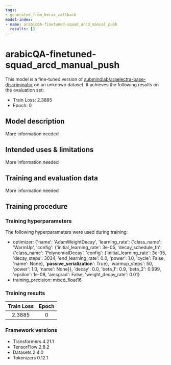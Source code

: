 ```yaml
---
tags:
- generated_from_keras_callback
model-index:
- name: arabicQA-finetuned-squad_arcd_manual_push
  results: []
---
```


<!-- This model card has been generated automatically according to the information Keras had access to. You should
probably proofread and complete it, then remove this comment. -->

# arabicQA-finetuned-squad_arcd_manual_push

This model is a fine-tuned version of [aubmindlab/araelectra-base-discriminator](https://huggingface.co/aubmindlab/araelectra-base-discriminator) on an unknown dataset.
It achieves the following results on the evaluation set:
- Train Loss: 2.3885
- Epoch: 0

## Model description

More information needed

## Intended uses & limitations

More information needed

## Training and evaluation data

More information needed

## Training procedure

### Training hyperparameters

The following hyperparameters were used during training:
- optimizer: {'name': 'AdamWeightDecay', 'learning_rate': {'class_name': 'WarmUp', 'config': {'initial_learning_rate': 3e-05, 'decay_schedule_fn': {'class_name': 'PolynomialDecay', 'config': {'initial_learning_rate': 3e-05, 'decay_steps': 3034, 'end_learning_rate': 0.0, 'power': 1.0, 'cycle': False, 'name': None}, '__passive_serialization__': True}, 'warmup_steps': 50, 'power': 1.0, 'name': None}}, 'decay': 0.0, 'beta_1': 0.9, 'beta_2': 0.999, 'epsilon': 1e-08, 'amsgrad': False, 'weight_decay_rate': 0.01}
- training_precision: mixed_float16

### Training results

| Train Loss | Epoch |
|:----------:|:-----:|
| 2.3885     | 0     |


### Framework versions

- Transformers 4.21.1
- TensorFlow 2.8.2
- Datasets 2.4.0
- Tokenizers 0.12.1
